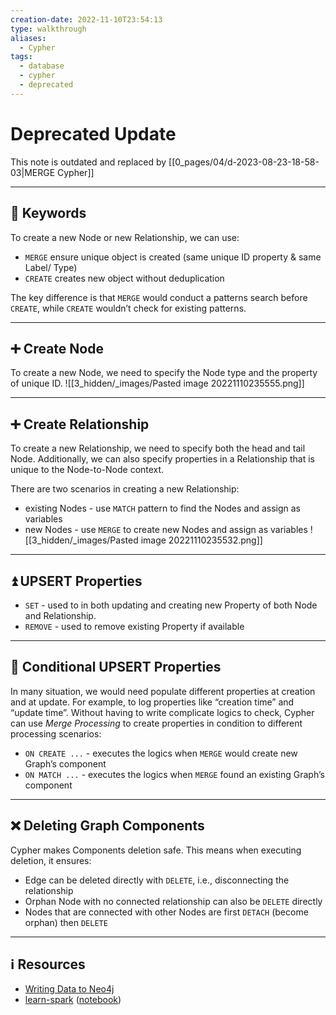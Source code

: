 ```yaml
---
creation-date: 2022-11-10T23:54:13
type: walkthrough
aliases:
  - Cypher
tags:
  - database
  - cypher
  - deprecated
---
```

# Deprecated Update

This note is outdated and replaced by [[0_pages/04/d-2023-08-23-18-58-03|MERGE Cypher]]

---

## 🔑 Keywords

To create a new Node or new Relationship, we can use:

-   `MERGE` ensure unique object is created (same unique ID property & same Label/ Type)
-   `CREATE` creates new object without deduplication

The key difference is that `MERGE` would conduct a patterns search before `CREATE`, while `CREATE` wouldn’t check for existing patterns.

---
## ➕ Create Node

To create a new Node, we need to specify the Node type and the property of unique ID.
![[3_hidden/_images/Pasted image 20221110235555.png]]

---
## ➕ Create Relationship

To create a new Relationship, we need to specify both the head and tail Node. Additionally, we can also specify properties in a Relationship that is unique to the Node-to-Node context.

There are two scenarios in creating a new Relationship:

-   existing Nodes - use `MATCH` pattern to find the Nodes and assign as variables
-   new Nodes - use `MERGE` to create new Nodes and assign as variables
![[3_hidden/_images/Pasted image 20221110235532.png]]
---
## ⏫ UPSERT Properties

-   `SET` - used to in both updating and creating new Property of both Node and Relationship.
-   `REMOVE` - used to remove existing Property if available

---
## 🔀 Conditional UPSERT Properties

In many situation, we would need populate different properties at creation and at update. For example, to log properties like “creation time” and “update time”. Without having to write complicate logics to check, Cypher can use _Merge Processing_ to create properties in condition to different processing scenarios:

-   `ON CREATE ...` - executes the logics when `MERGE` would create new Graph’s component
-   `ON MATCH ...` - executes the logics when `MERGE` found an existing Graph’s component

---
## ❌ Deleting Graph Components

Cypher makes Components deletion safe. This means when executing deletion, it ensures:

-   Edge can be deleted directly with `DELETE`, i.e., disconnecting the relationship
-   Orphan Node with no connected relationship can also be `DELETE` directly
-   Nodes that are connected with other Nodes are first `DETACH` (become orphan) then `DELETE`

---
## ℹ️ Resources

-   [Writing Data to Neo4j](https://graphacademy.neo4j.com/courses/cypher-fundamentals/2-writing/)
-   [learn-spark](https://www.notion.so/learn-spark-7f76b4d9ae9a400796fddd8e03d48fed) ([notebook](https://github.com/tobytoyin/learn-spark/blob/main/neo4j/Cypher%20Fundamentals_2HJWCV93E.zpln))